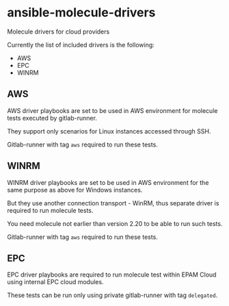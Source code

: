 # ansible-molecule-drivers
Molecule drivers for cloud providers

Currently the list of included drivers is the following:
* AWS
* EPC
* WINRM

## AWS

AWS driver playbooks are set to be used in AWS environment for molecule tests executed by gitlab-runner. 

They support only scenarios for Linux instances accessed through SSH. 

Gitlab-runner with tag `aws` required to run these tests.

## WINRM

WINRM driver playbooks are set to be used in AWS environment for the same purpose as above for Windows instances.

But they use another connection transport - WinRM, thus separate driver is required to run molecule tests. 

You need molecule not earlier than version 2.20 to be able to run such tests.

Gitlab-runner with tag `aws` required to run these tests.

## EPC

EPC driver playbooks are required to run molecule test within EPAM Cloud using internal EPC cloud modules. 

These tests can be run only using private gitlab-runner with tag `delegated`.
